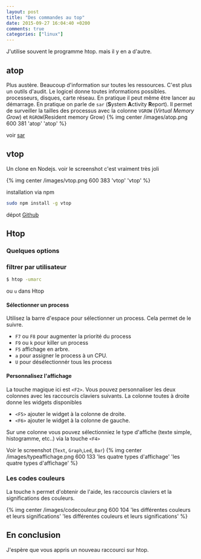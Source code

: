 ```yaml
---
layout: post
title: "Des commandes au top"
date: 2015-09-27 16:04:40 +0200
comments: true
categories: ["linux"] 
---
```


J'utilise souvent le programme htop. mais il y en a d'autre.

## atop

Plus austère. Beaucoup d'information sur toutes les ressources. C'est plus un outils d'audit. Le logicel donne toutes informations possibles. processeurs, disques, carte réseau. En pratique il peut même être lancer au démarrage. En pratique on parle de `sar` (**S**ystem **A**ctivity **R**eport). Il permet de surveiller la tailles des processus avec la colonne `VGROW` (*Virtual Memory Grow*) et `RGROW`(Resident memory Grow)
{% img center /images/atop.png 600 381 'atop' 'atop' %}

voir [sar](https://en.wikipedia.org/wiki/Sar_%28Unix%29)

## vtop

Un clone en Nodejs. voir le screenshot c'est vraiment très joli

{% img center /images/vtop.png 600 383 'vtop' 'vtop' %}

installation via npm
```sh
sudo npm install -g vtop
```

dépot [Github](https://github.com/MrRio/vtop)

## Htop

### Quelques options

### filtrer par utilisateur

```sh
$ htop -umarc
```

ou `u` dans Htop

#### Sélectionner un process

Utilisez la barre d'espace pour sélectionner un process. Cela permet de le suivre.

 * `F7` ou  `F8` pour augmenter la priorité du process
 * `F9` ou `k` pour killer un process
 * `F5` affichage en arbre.
 * `a` pour assigner le process à un CPU.
 * `U` pour désélectionnér tous les process

#### Personnalisez l'affichage

La touche magique ici est `<F2>`. Vous pouvez personnaliser les deux colonnes avec les raccourcis claviers suivants. La colonne toutes à droite donne les widgets disponibles

 * `<F5>` ajouter le widget à la colonne de droite.
 * `<F6>` ajouter le widget à la colonne de gauche.

Sur une colonne vous pouvez sélectionniez le type d'affiche (texte simple, histogramme, etc..) via la touche `<F4>`

Voir le screenshot (`Text`, `Graph`,`Led`, `Bar`)
{% img center /images/typeaffichage.png 600 133 'les quatre types d'affichage' 'les quatre types d'affichage' %}

### Les codes couleurs

La touche `h` permet d'obtenir de l'aide, les raccourcis claviers et la significations des couleurs.

{% img center /images/codecouleur.png 600 104 'les différentes couleurs et leurs significations' 'les différentes couleurs et leurs significations' %}

## En conclusion

J'espère que vous appris un nouveau raccourci sur htop.
